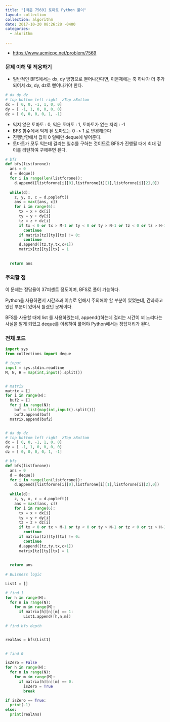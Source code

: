 ```yaml
---
title: "[백준 7569] 토마토 Python 풀이"
layout: collection
collection: algorithm
date: 2017-10-20 08:26:28 -0400
categories:
  - alorithm
  
---
```




- https://www.acmicpc.net/problem/7569


### 문제 이해 및 적용하기
- 일반적인 BFS에서는 dx, dy 방향으로 뻗어나간다면, 이문제에는 축 하나가 더 추가되어서 dx, dy, dz로 뻗어나가야 한다.

```python
# dx dy dz
# top bottom left right  zTop zBottom
dx = [ 0, 0, -1, 1, 0, 0]
dy = [ -1, 1, 0, 0, 0, 0]
dz = [ 0, 0, 0, 0, 1, -1]
```

- 익지 않은 토마토 : 0, 익은 토마토 : 1, 토마토가 없는 자리 : -1
 - BFS 함수에서 익게 된 토마토는 0 -> 1 로 변경해준다
 - 진행방향에서 값이 0 일때만 deque에 넣어준다.
- 토마토가 모두 익는데 걸리는 일수를 구하는 것이므로 BFS가 진행될 때에 최대 깊이를 리턴하여 구해주면 된다.


```python
# bfs
def bfs(listforone):
  ans = 0
  d = deque()
  for i in range(len(listforone)):
    d.append([listforone[i][0],listforone[i][1],listforone[i][2],0])
  
  while(d):
    z, y, x, c = d.popleft()
    ans = max([ans, c])
    for i in range(6):
      tx = x + dx[i]
      ty = y + dy[i]
      tz = z + dz[i]
      if tx < 0 or tx > M-1 or ty < 0 or ty > N-1 or tz < 0 or tz > H-1 : 
        continue
      if matrix[tz][ty][tx] != 0:
        continue
      d.append([tz,ty,tx,c+1])
      matrix[tz][ty][tx] = 1
      
    
  return ans
```



### 주의할 점
이 문제는 정답율이 37퍼센트 정도이며, BFS로 풀이 가능하다.

Python을 사용하면서 시간초과 이슈로 인해서 주의해야 할 부분이 있었는데, 간과하고 있던 부분이 있어서 틀렸던 문제이다.

BFS를 사용할 때에 list 를 사용하였는데, append()하는데 걸리는 시간이 꾀 느리다는 사실을 알게 되었고 deque를 이용하여 풀어야 Python에서는 정답처리가 된다.





### 전체 코드
```python
import sys
from collections import deque

# input
input = sys.stdin.readline
M, N, H = map(int,input().split())


# matrix
matrix = []
for i in range(H):
  buf2 = []
  for j in range(N):
    buf = list(map(int,input().split()))
    buf2.append(buf)
  matrix.append(buf2)


# dx dy dz
# top bottom left right  zTop zBottom
dx = [ 0, 0, -1, 1, 0, 0]
dy = [ -1, 1, 0, 0, 0, 0]
dz = [ 0, 0, 0, 0, 1, -1]

# bfs
def bfs(listforone):
  ans = 0
  d = deque()
  for i in range(len(listforone)):
    d.append([listforone[i][0],listforone[i][1],listforone[i][2],0])
  
  while(d):
    z, y, x, c = d.popleft()
    ans = max([ans, c])
    for i in range(6):
      tx = x + dx[i]
      ty = y + dy[i]
      tz = z + dz[i]
      if tx < 0 or tx > M-1 or ty < 0 or ty > N-1 or tz < 0 or tz > H-1 : 
        continue
      if matrix[tz][ty][tx] != 0:
        continue
      d.append([tz,ty,tx,c+1])
      matrix[tz][ty][tx] = 1
      
    
  return ans
  
# Buisness logic

List1 = []

# find 1
for h in range(H):
  for n in range(N):
    for m in range(M):
      if matrix[h][n][m] == 1:
        List1.append([h,n,m])
     
# find bfs depth 


realAns = bfs(List1)
  

# find 0

isZero = False
for h in range(H):
  for n in range(N):
    for m in range(M):
      if matrix[h][n][m] == 0:
        isZero = True
        break

if isZero == True:
  print(-1)
else:
  print(realAns)
  
```
